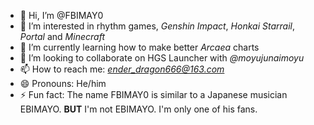 - 👋 Hi, I’m @FBIMAY0
- 👀 I’m interested in rhythm games, *Genshin Impact*, *Honkai Starrail*, *Portal* and *Minecraft*
- 🌱 I’m currently learning how to make better *Arcaea* charts
- 💞️ I’m looking to collaborate on HGS Launcher with *@moyujunaimoyu*
- 📫 How to reach me: *ender_dragon666@163.com*
- 😄 Pronouns: He/him
- ⚡ Fun fact: The name FBIMAY0 is similar to a Japanese musician EBIMAYO. **BUT** I'm not EBIMAYO. I'm only one of his fans.

<!---
FBIMAY0/FBIMAY0 is a ✨ special ✨ repository because its `README.md` (this file) appears on your GitHub profile.
You can click the Preview link to take a look at your changes.
--->
